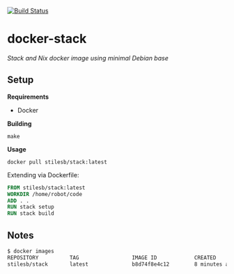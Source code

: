 [![Build Status](https://travis-ci.org/stilesb/docker-stack.svg?branch=master)](https://travis-ci.org/stilesb/docker-stack)

# docker-stack

*Stack and Nix docker image using minimal Debian base*

## Setup

**Requirements**

* Docker

**Building**

`make`

**Usage**

`docker pull stilesb/stack:latest`

Extending via Dockerfile:

```Dockerfile
FROM stilesb/stack:latest
WORKDIR /home/robot/code
ADD . .
RUN stack setup
RUN stack build
```

## Notes

```bash
$ docker images
REPOSITORY          TAG                 IMAGE ID            CREATED             SIZE
stilesb/stack       latest              b8d74f8e4c12        8 minutes ago       485.5 MB
```
